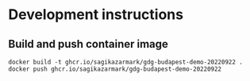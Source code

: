# Development instructions

## Build and push container image

```shell
docker build -t ghcr.io/sagikazarmark/gdg-budapest-demo-20220922 .
docker push ghcr.io/sagikazarmark/gdg-budapest-demo-20220922
```
